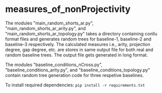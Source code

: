 # measures_of_nonProjectivity
The modules "main_random_shorts_ar.py", "main_random_shorts_ar_arity.py", and "main_random_shorts_ar_topology.py" takes a directory containing conllu format files and generates random trees for baseline-1, baseline-2 and baseline-3 respectively. The calculated measures i.e., arity, projection degree, gap degree, etc. are stores in same output file for both real and random baseline trees. The output file gets generated in long format.

The modules "baseline_conditions_nCross.py", "baseline_conditions_arity.py", and "baseline_conditions_topology.py" contain random tree generation code for three respetive baselines. 

To install required dependencies: `pip install -r requirements.txt`
